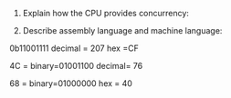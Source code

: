 <!-- Answers to the Short Answer Essay Questions go here -->

1. Explain how the CPU provides concurrency:


2. Describe assembly language and machine language:

0b11001111 decimal = 207  hex =CF

4C = binary=01001100  decimal= 76

68 = binary=01000000  hex = 40

